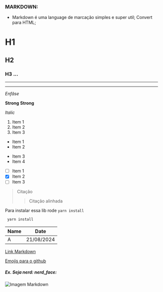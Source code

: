 ### MARKDOWN: 
* Markdown é uma language de marcação simples e super util;
Convert para HTML;

<!-- HEADINGS -->

# H1
## H2
### H3 ...

<!-- DIVIDERS -->

---
***

<!-- EMPHASIS -->

*Enfâse*

<!-- STRONG -->
**Strong**
__Strong__

<!-- ITALIC -->
_Italic_

<!-- ORDERED LIST -->
1. Item 1
1. Item 2
1. Item 3

<!-- UNORDERED LIST -->
* Item 1
* Item 2

- Item 3
- Item 4

<!-- CHECKBOX LIST -->
- [ ] Item 1
- [x] Item 2
- [ ] Item 3

> Citação
> > Citação alinhada

<!-- Inline code-->
Para instalar essa lib rode `yarn install`

<!-- Code block -->
```bash
 yarn install
```

<!-- table -->
| Name | Date |
| - | - |
| A | 21/08/2024 |

[Link Markdown](https://docs.pipz.com/central-de-ajuda/learning-center/guia-basico-de-markdown "Guia")

[Emojis para o github](https://github.com/ikatyang/emoji-cheat-sheet)
##### Ex. Seja nerd: nerd_face:

![Imagem Markdown](https://encrypted-tbn0.gstatic.com/images?q=tbn:ANd9GcT904XZ8kpOic417aETQDdVWE2u5LpQ6XJhNQ&s)       
 